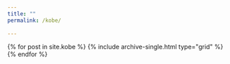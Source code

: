 ```yaml
---
title: ""
permalink: /kobe/
    
---
```


<div class="grid__wrapper">
  {% for post in site.kobe %}
    {% include archive-single.html type="grid" %}
  {% endfor %}
</div>